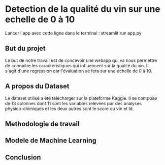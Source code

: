 # Detection de la qualité du vin sur une echelle de 0 à 10
Lancer l'app avec cette ligne dans le terminal : streamlit run app.py

## But du projet
Le but de notre travail est de concevoir une webapp  qui va nous permettre de connaitre les caractéristiques qui influencent sur la qualité du vin.
Il s'agit d'une regression car l'évaluation se fera sur une echelle de 0 à 10.

## A propos du Dataset
Le dataset utilisé a été télécharger sur la plateforme Kaggle. Il se compose de 13 colonnes dont 11 sont les variables relevées par des analyses physico-chimiques et les deux autres sont le score du vin et Id.

## Methodologie de travail

## Modele de Machine Learning

## Conclusion
